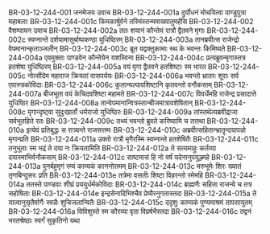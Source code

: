 BR-03-12-244-001	जनमेजय उवाच
BR-03-12-244-001a	दुर्योधनं मोचयित्वा पाण्डुपुत्रा महाबलाः
BR-03-12-244-001c	किमकार्षुर्वने तस्मिंस्तन्ममाख्यातुमर्हसि
BR-03-12-244-002	वैशम्पायन उवाच
BR-03-12-244-002a	ततः शयानं कौन्तेयं रात्रौ द्वैतवने मृगाः
BR-03-12-244-002c	स्वप्नान्ते दर्शयामासुर्बाष्पकण्ठा युधिष्ठिरम्
BR-03-12-244-003a	तानब्रवीत्स राजेन्द्रो वेपमानान्कृताञ्जलीन्
BR-03-12-244-003c	ब्रूत यद्वक्तुकामाः स्थ के भवन्तः किमिष्यते
BR-03-12-244-004a	एवमुक्ताः पाण्डवेन कौन्तेयेन यशस्विना
BR-03-12-244-004c	प्रत्यब्रुवन्मृगास्तत्र हतशेषा युधिष्ठिरम्
BR-03-12-244-005a	वयं मृगा द्वैतवने हतशिष्टाः स्म भारत
BR-03-12-244-005c	नोत्सीदेम महाराज क्रियतां वासपर्ययः
BR-03-12-244-006a	भवन्तो भ्रातरः शूराः सर्व एवास्त्रकोविदाः
BR-03-12-244-006c	कुलान्यल्पावशिष्टानि कृतवन्तो वनौकसाम्
BR-03-12-244-007a	बीजभूता वयं केचिदवशिष्टा महामते
BR-03-12-244-007c	विवर्धेमहि राजेन्द्र प्रसादात्ते युधिष्ठिर
BR-03-12-244-008a	तान्वेपमानान्वित्रस्तान्बीजमात्रावशेषितान्
BR-03-12-244-008c	मृगान्दृष्ट्वा सुदुःखार्तो धर्मराजो युधिष्ठिरः
BR-03-12-244-009a	तांस्तथेत्यब्रवीद्राजा सर्वभूतहिते रतः
BR-03-12-244-009c	तथ्यं भवन्तो ब्रुवते करिष्यामि च तत्तथा
BR-03-12-244-010a	इत्येवं प्रतिबुद्धः स रात्र्यन्ते राजसत्तमः
BR-03-12-244-010c	अब्रवीत्सहितान्भ्रातॄन्दयापन्नो मृगान्प्रति
BR-03-12-244-011a	उक्तो रात्रौ मृगैरस्मि स्वप्नान्ते हतशेषितैः
BR-03-12-244-011c	तनुभूताः स्म भद्रं ते दया नः क्रियतामिति
BR-03-12-244-012a	ते सत्यमाहुः कर्तव्या दयास्माभिर्वनौकसाम्
BR-03-12-244-012c	साष्टमासं हि नो वर्षं यदेनानुपयुञ्ज्महे
BR-03-12-244-013a	पुनर्बहुमृगं रम्यं काम्यकं काननोत्तमम्
BR-03-12-244-013c	मरुभूमेः शिरः ख्यातं तृणबिन्दुसरः प्रति
BR-03-12-244-013e	तत्रेमा वसतीः शिष्टा विहरन्तो रमेमहि
BR-03-12-244-014a	ततस्ते पाण्डवाः शीघ्रं प्रययुर्धर्मकोविदाः
BR-03-12-244-014c	ब्राह्मणैः सहिता राजन्ये च तत्र सहोषिताः
BR-03-12-244-014e	इन्द्रसेनादिभिश्चैव प्रेष्यैरनुगतास्तदा
BR-03-12-244-015a	ते यात्वानुसृतैर्मार्गैः स्वन्नैः शुचिजलान्वितैः
BR-03-12-244-015c	ददृशुः काम्यकं पुण्यमाश्रमं तापसायुतम्
BR-03-12-244-016a	विविशुस्ते स्म कौरव्या वृता विप्रर्षभैस्तदा
BR-03-12-244-016c	तद्वनं भरतश्रेष्ठाः स्वर्गं सुकृतिनो यथा
